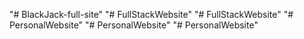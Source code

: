"# BlackJack-full-site" 
"# FullStackWebsite" 
"# FullStackWebsite" 
"# PersonalWebsite" 
"# PersonalWebsite" 
"# PersonalWebsite" 
